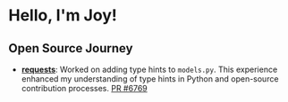 # Hello, I'm Joy!

## Open Source Journey

- **[requests](https://github.com/psf/requests)**: Worked on adding type hints to `models.py`. This experience enhanced my understanding of type hints in Python and open-source contribution processes. [PR #6769](https://github.com/psf/requests/pull/6769)
